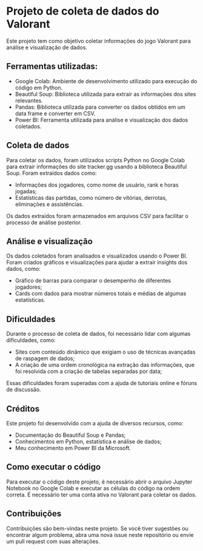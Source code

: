 # Projeto de coleta de dados do Valorant

Este projeto tem como objetivo coletar informações do jogo Valorant para análise e visualização de dados.

## Ferramentas utilizadas:
- Google Colab: Ambiente de desenvolvimento utilizado para execução do código em Python.
- Beautiful Soup: Biblioteca utilizada para extrair as informações dos sites relevantes.
- Pandas: Biblioteca utilizada para converter os dados obtidos em um data frame e converter em CSV.
- Power BI: Ferramenta utilizada para análise e visualização dos dados coletados.

## Coleta de dados
Para coletar os dados, foram utilizados scripts Python no Google Colab para extrair informações do site tracker.gg usando a biblioteca Beautiful Soup. Foram extraídos dados como:

- Informações dos jogadores, como nome de usuário, rank e horas jogadas;
- Estatísticas das partidas, como número de vitórias, derrotas, eliminações e assistências.

Os dados extraídos foram armazenados em arquivos CSV para facilitar o processo de análise posterior.

## Análise e visualização
Os dados coletados foram analisados e visualizados usando o Power BI. Foram criados gráficos e visualizações para ajudar a extrair insights dos dados, como:

- Gráfico de barras para comparar o desempenho de diferentes jogadores;
- Cards com dados para mostrar números totais e médias de algumas estatísticas.

## Dificuldades
Durante o processo de coleta de dados, foi necessário lidar com algumas dificuldades, como:

- Sites com conteúdo dinâmico que exigiam o uso de técnicas avançadas de raspagem de dados;
- A criação de uma ordem cronológica na extração das informações, que foi resolvida com a criação de tabelas separadas por data;

Essas dificuldades foram superadas com a ajuda de tutoriais online e fóruns de discussão.

## Créditos
Este projeto foi desenvolvido com a ajuda de diversos recursos, como:

- Documentação do Beautiful Soup e Pandas;
- Conhecimentos em Python, estatística e análise de dados;
- Meu conhecimento em Power BI da Microsoft.

## Como executar o código
Para executar o código deste projeto, é necessário abrir o arquivo Jupyter Notebook no Google Colab e executar as células do código na ordem correta. É necessário ter uma conta ativa no Valorant para coletar os dados.

## Contribuições
Contribuições são bem-vindas neste projeto. Se você tiver sugestões ou encontrar algum problema, abra uma nova issue neste repositório ou envie um pull request com suas alterações.
